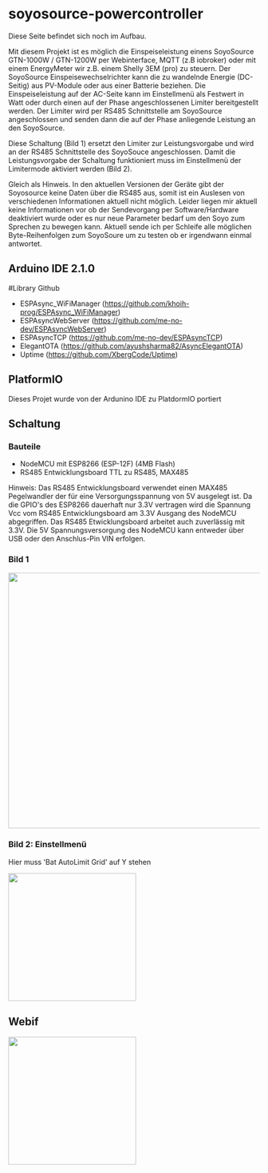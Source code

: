 # soyosource-powercontroller
Diese Seite befindet sich noch im Aufbau.

Mit diesem Projekt ist es möglich die Einspeiseleistung einens SoyoSource GTN-1000W / GTN-1200W per Webinterface, MQTT (z.B iobroker) oder mit einem EnergyMeter wir z.B. einem Shelly 3EM (pro) zu steuern.
Der SoyoSource Einspeisewechselrichter kann die zu wandelnde Energie (DC-Seitig) aus PV-Module oder aus einer Batterie beziehen. Die Einspeiseleistung auf der AC-Seite kann im Einstellmenü als Festwert in Watt oder durch einen auf der Phase angeschlossenen Limiter bereitgestellt werden. Der Limiter wird per RS485 Schnittstelle am SoyoSource angeschlossen und senden dann die auf der Phase anliegende Leistung an den SoyoSource.

Diese Schaltung (Bild 1) ersetzt den Limiter zur Leistungsvorgabe und wird an der RS485 Schnittstelle des SoyoSouce angeschlossen. Damit die Leistungsvorgabe der Schaltung funktioniert muss im Einstellmenü der Limitermode aktiviert werden (Bild 2).

Gleich als Hinweis. In den aktuellen Versionen der Geräte gibt der Soyosource keine Daten über die RS485 aus, somit ist ein Auslesen von verschiedenen Informationen aktuell nicht möglich. Leider liegen mir aktuell keine Informationen vor ob der Sendevorgang per Software/Hardware deaktiviert wurde oder es nur neue Parameter bedarf um den Soyo zum Sprechen zu bewegen kann. Aktuell sende ich per Schleife alle möglichen Byte-Reihenfolgen zum SoyoSoure um zu testen ob er irgendwann einmal antwortet.   
## Arduino IDE 2.1.0
#Library Github
 - ESPAsync_WiFiManager (https://github.com/khoih-prog/ESPAsync_WiFiManager)
 - ESPAsyncWebServer    (https://github.com/me-no-dev/ESPAsyncWebServer)
 - ESPAsyncTCP          (https://github.com/me-no-dev/ESPAsyncTCP)
 - ElegantOTA           (https://github.com/ayushsharma82/AsyncElegantOTA)
 - Uptime               (https://github.com/XbergCode/Uptime)

## PlatformIO
Dieses Projet wurde von der Ardunino IDE zu PlatdormIO portiert

## Schaltung
### Bauteile
- NodeMCU mit ESP8266 (ESP-12F) (4MB Flash)
- RS485 Entwicklungsboard TTL zu RS485, MAX485

Hinweis: Das RS485 Entwicklungsboard verwendet einen MAX485 Pegelwandler der für eine Versorgungsspannung von 5V ausgelegt ist. Da die GPIO's des ESP8266 dauerhaft nur 3.3V vertragen wird die Spannung Vcc vom RS485 Entwicklungsboard am 3.3V Ausgang des NodeMCU abgegriffen. Das RS485 Etwicklungsboard arbeitet auch zuverlässig mit 3.3V. Die 5V Spannungsversorgung des NodeMCU kann entweder über USB oder den Anschlus-Pin VIN erfolgen.

### Bild 1
<img src="https://github.com/matlen67/soyosource-powercontroller/blob/main/image/wiring_nodemcu_rs485.png" width="512">

### Bild 2: Einstellmenü
Hier muss 'Bat AutoLimit Grid' auf Y stehen

<img src="https://github.com/matlen67/soyosource-powercontroller/blob/main/image/display_setup.jpg" width="256">
  

## Webif
<img src="https://github.com/matlen67/soyosource-powercontroller/blob/main/image/webif.png" width="256">



